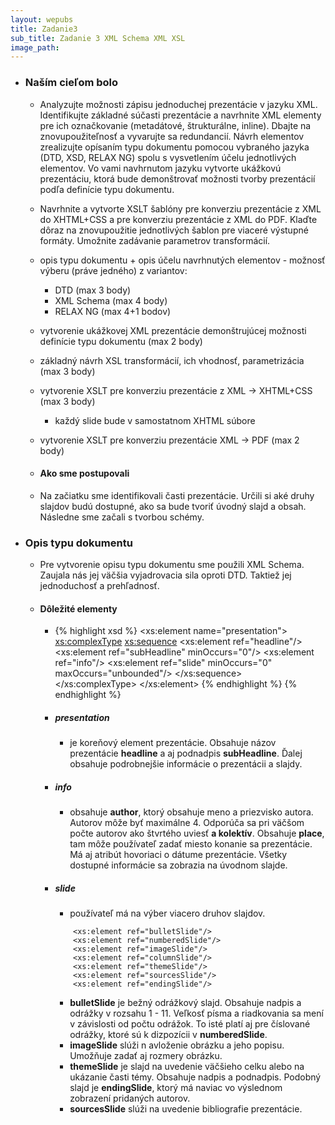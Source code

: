 ```yaml
---
layout: wepubs
title: Zadanie3
sub_title: Zadanie 3 XML Schema XML XSL
image_path:
---
```




* ### Naším cieľom bolo
	* Analyzujte možnosti zápisu jednoduchej prezentácie v jazyku XML. Identifikujte základné súčasti prezentácie a navrhnite XML elementy pre ich označkovanie (metadátové, štrukturálne, inline). Dbajte na znovupoužiteľnosť a vyvarujte sa redundancií. Návrh elementov zrealizujte opísaním typu dokumentu pomocou vybraného jazyka (DTD, XSD, RELAX NG) spolu s vysvetlením účelu jednotlivých elementov. Vo vami navhrnutom jazyku vytvorte ukážkovú prezentáciu, ktorá bude demonštrovať možnosti tvorby prezentácií podľa definície typu dokumentu.

	* Navrhnite a vytvorte XSLT šablóny pre konverziu prezentácie z XML do XHTML+CSS a pre konverziu prezentácie z XML do PDF. Klaďte dôraz na znovupoužitie jednotlivých šablon pre viaceré výstupné formáty. Umožnite zadávanie parametrov transformácií.

	* opis typu dokumentu + opis účelu navrhnutých elementov - možnosť výberu (práve jedného) z variantov:
		* DTD (max 3 body)
		* XML Schema (max 4 body)
		* RELAX NG (max 4+1 bodov)
	* vytvorenie ukážkovej XML prezentácie demonštrujúcej možnosti definície typu dokumentu (max 2 body)
	* základný návrh XSL transformácií, ich vhodnosť, parametrizácia (max 3 body)
	* vytvorenie XSLT pre konverziu prezentácie z XML -> XHTML+CSS (max 3 body) 
		* každý slide bude v samostatnom XHTML súbore
	* vytvorenie XSLT pre konverziu prezentácie XML -> PDF (max 2 body)
	
	* #### Ako sme postupovali
	* Na začiatku sme identifikovali časti prezentácie. Určili si aké druhy slajdov budú dostupné, ako sa bude tvoriť úvodný slajd a obsah. Následne sme začali s tvorbou schémy.
* ### Opis typu dokumentu 
	* Pre vytvorenie opisu typu dokumentu sme použili XML Schema. Zaujala nás jej väčšia vyjadrovacia sila oproti DTD. Taktiež jej jednoduchosť a prehľadnosť.
	* #### Dôležité elementy
		* {% highlight xsd %}
		<xs:element name="presentation">
			<xs:complexType>
				<xs:sequence>
					<xs:element ref="headline"/>
					<xs:element ref="subHeadline" minOccurs="0"/>
					<xs:element ref="info"/>
					<xs:element ref="slide" minOccurs="0" maxOccurs="unbounded"/>
				</xs:sequence>
			</xs:complexType>
		</xs:element>
		{% endhighlight %}
{% endhighlight %}
		
		* ##### presentation 
			* je koreňový element prezentácie. Obsahuje názov prezentácie **headline** a aj podnadpis **subHeadline**. Ďalej obsahuje podrobnejšie informácie o prezentácii a slajdy.
		* ##### info
			* obsahuje **author**, ktorý obsahuje meno a priezvisko autora. Autorov môže byť maximálne 4. Odporúča sa pri väčšom počte autorov ako štvrtého uviesť **a kolektív**. Obsahuje **place**, tam môže používateľ zadať miesto konanie sa prezentácie. Má aj atribút hovoriaci o dátume prezentácie. Všetky dostupné informácie sa zobrazia na úvodnom slajde.
		* ##### slide
			* používateľ má na výber viacero druhov slajdov. 
			```
				<xs:element ref="bulletSlide"/>
				<xs:element ref="numberedSlide"/>
				<xs:element ref="imageSlide"/>
				<xs:element ref="columnSlide"/>
				<xs:element ref="themeSlide"/>
				<xs:element ref="sourcesSlide"/>
				<xs:element ref="endingSlide"/>
			```
			* **bulletSlide** je bežný odrážkový slajd. Obsahuje nadpis a odrážky v rozsahu 1 - 11. Veľkosť písma a riadkovania sa mení v závislosti od počtu odrážok. To isté platí aj pre číslované odrážky, ktoré sú k dizpozícii v **numberedSlide**. 
			* **imageSlide** slúži n avloženie obrázku a jeho popisu. Umožňuje zadať aj rozmery obrázku. 
			* **themeSlide** je slajd na uvedenie väčšieho celku alebo na ukázanie časti témy. Obsahuje nadpis a podnadpis. Podobný slajd je **endingSlide**, ktorý má naviac vo výslednom zobrazení pridaných autorov.
			* **sourcesSlide** slúži na uvedenie bibliografie prezentácie.  
			